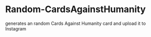 # Random-CardsAgainstHumanity
generates an random Cards Against Humanity card and upload it to Instagram
